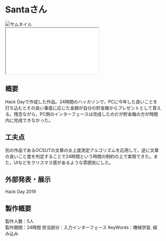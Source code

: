 <h1 class="text-center">Santaさん<br>
</h1>

<img style="max-width: 600px;" class="rounded mx-auto d-block py-2 w-100" src="/img/santa/thumnail.jpg" alt="サムネイル">

<div class="embed-responsive embed-responsive-16by9 my-2 mx-auto" style="max-width: 600px;">
  <iframe class="embed-responsive-item" src="/img/santa/demo.mp4" allowfullscreen></iframe>
</div>

## 概要

<p class="content" style="justify-content: center;">
Hack Dayで作成した作品。24時間のハッカソンで，PCに今年した良いことを打ち込むとその良い事度に応じた金額が自分の貯金箱からプレゼントとして貰える。残念ながら，PC側のインターフェースは完成したのだが貯金箱の方が時間内に完成できなかった。
</p>

## 工夫点
別の作品であるOCSUTの文章の炎上度測定アルゴリズムを応用して，逆に文章の良いこと度を判定することで24時間という時間の制約の上で実現できた。また，UIなどをクリスマス感があるような雰囲気にした。

## 外部発表・展示

Hack Day 2019

## 製作概要
製作人数：5人  
製作期間：24時間
担当部分：入力インターフェース
KeyWords：機械学習, 組み込み

